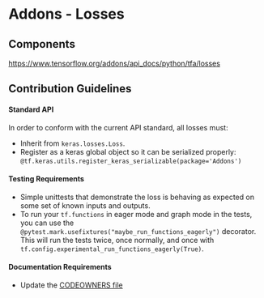 # Addons - Losses

## Components
https://www.tensorflow.org/addons/api_docs/python/tfa/losses

## Contribution Guidelines
#### Standard API
In order to conform with the current API standard, all losses
must:
 * Inherit from `keras.losses.Loss`.
 * Register as a keras global object so it can be serialized properly: `@tf.keras.utils.register_keras_serializable(package='Addons')`

#### Testing Requirements
 * Simple unittests that demonstrate the loss is behaving as expected on
 some set of known inputs and outputs.
 * To run your `tf.functions` in eager mode and graph mode in the tests, 
   you can use the `@pytest.mark.usefixtures("maybe_run_functions_eagerly")` 
   decorator. This will run the tests twice, once normally, and once
   with `tf.config.experimental_run_functions_eagerly(True)`.

#### Documentation Requirements
 * Update the [CODEOWNERS file](https://github.com/tensorflow/addons/blob/master/.github/CODEOWNERS)

